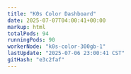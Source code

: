 ```yaml
---
title: "K0s Color Dashboard"
date: 2025-07-07T04:00:41+00:00
markup: html
totalPods: 94
runningPods: 90
workerNode: "k0s-color-300gb-1"
lastUpdate: "2025-07-06 23:00:41 CST"
gitHash: "e3c2faf"
---
```


<!-- This content is dynamically updated by the DashboardUpdater Operator -->
<!-- The dashboard UI is rendered by Hugo templates and CSS/JS files -->
